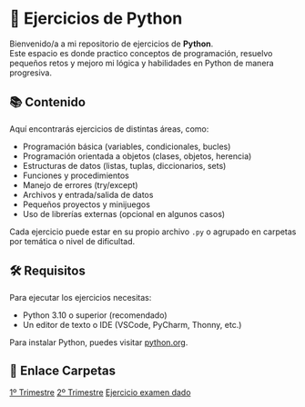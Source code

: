 # 🐍 Ejercicios de Python

Bienvenido/a a mi repositorio de ejercicios de **Python**.  
Este espacio es donde practico conceptos de programación, resuelvo pequeños retos y mejoro mi lógica y habilidades en Python de manera progresiva.

## 📚 Contenido

Aquí encontrarás ejercicios de distintas áreas, como:

- Programación básica (variables, condicionales, bucles)
- Programación orientada a objetos (clases, objetos, herencia)
- Estructuras de datos (listas, tuplas, diccionarios, sets)
- Funciones y procedimientos
- Manejo de errores (try/except)
- Archivos y entrada/salida de datos
- Pequeños proyectos y minijuegos
- Uso de librerías externas (opcional en algunos casos)

Cada ejercicio puede estar en su propio archivo `.py` o agrupado en carpetas por temática o nivel de dificultad.

## 🛠️ Requisitos

Para ejecutar los ejercicios necesitas:

- Python 3.10 o superior (recomendado)
- Un editor de texto o IDE (VSCode, PyCharm, Thonny, etc.)

Para instalar Python, puedes visitar [python.org](https://www.python.org/).

## 📁 Enlace Carpetas

[1º Trimestre](1º%20Trimestre/)
[2º Trimestre](2º%20Trimestre/)
[Ejercicio examen dado](Ejercicio%20examen%20dado/)

